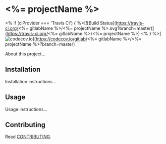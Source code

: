 # <%= projectName %>

<% if (ciProvider === 'Travis CI') { %>[![Build Status](https://travis-ci.org/<%= gitlabName %>/<%= projectName %>.svg?branch=master)](https://travis-ci.org/<%= gitlabName %>/<%= projectName %>)
<% } %>[![codecov.io](https://codecov.io/gitlab/hbetts/orbitalpy/coverage.svg?branch=master)](https://codecov.io/gitlab/<%= gitlabName %>/<%= projectName %>?branch=master)

About this project...

## Installation

Installation instructions...

## Usage

Usage instructions...

## Contributing

Read [CONTRIBUTING](CONTRIBUTING.md).
